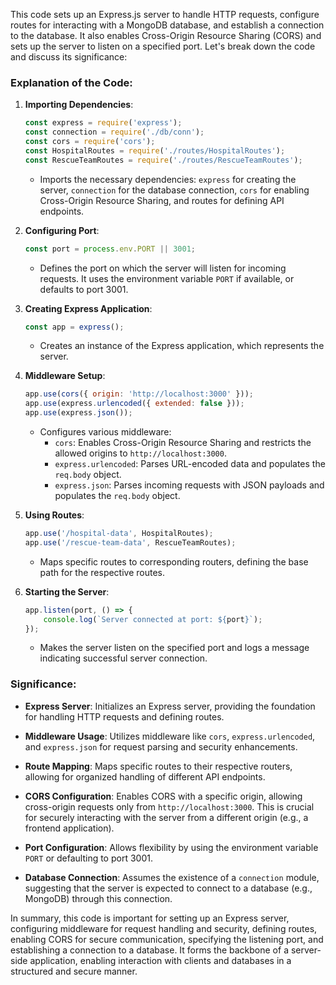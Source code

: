 This code sets up an Express.js server to handle HTTP requests, configure routes for interacting with a MongoDB database, and establish a connection to the database. It also enables Cross-Origin Resource Sharing (CORS) and sets up the server to listen on a specified port. Let's break down the code and discuss its significance:

### Explanation of the Code:

1. **Importing Dependencies**:
   ```javascript
   const express = require('express');
   const connection = require('./db/conn');
   const cors = require('cors');
   const HospitalRoutes = require('./routes/HospitalRoutes');
   const RescueTeamRoutes = require('./routes/RescueTeamRoutes');
   ```
   - Imports the necessary dependencies: `express` for creating the server, `connection` for the database connection, `cors` for enabling Cross-Origin Resource Sharing, and routes for defining API endpoints.

2. **Configuring Port**:
   ```javascript
   const port = process.env.PORT || 3001;
   ```
   - Defines the port on which the server will listen for incoming requests. It uses the environment variable `PORT` if available, or defaults to port 3001.

3. **Creating Express Application**:
   ```javascript
   const app = express();
   ```
   - Creates an instance of the Express application, which represents the server.

4. **Middleware Setup**:
   ```javascript
   app.use(cors({ origin: 'http://localhost:3000' }));
   app.use(express.urlencoded({ extended: false }));
   app.use(express.json());
   ```
   - Configures various middleware:
     - `cors`: Enables Cross-Origin Resource Sharing and restricts the allowed origins to `http://localhost:3000`.
     - `express.urlencoded`: Parses URL-encoded data and populates the `req.body` object.
     - `express.json`: Parses incoming requests with JSON payloads and populates the `req.body` object.

5. **Using Routes**:
   ```javascript
   app.use('/hospital-data', HospitalRoutes);
   app.use('/rescue-team-data', RescueTeamRoutes);
   ```
   - Maps specific routes to corresponding routers, defining the base path for the respective routes.

6. **Starting the Server**:
   ```javascript
   app.listen(port, () => {
       console.log(`Server connected at port: ${port}`);
   });
   ```
   - Makes the server listen on the specified port and logs a message indicating successful server connection.

### Significance:

- **Express Server**: Initializes an Express server, providing the foundation for handling HTTP requests and defining routes.

- **Middleware Usage**: Utilizes middleware like `cors`, `express.urlencoded`, and `express.json` for request parsing and security enhancements.

- **Route Mapping**: Maps specific routes to their respective routers, allowing for organized handling of different API endpoints.

- **CORS Configuration**: Enables CORS with a specific origin, allowing cross-origin requests only from `http://localhost:3000`. This is crucial for securely interacting with the server from a different origin (e.g., a frontend application).

- **Port Configuration**: Allows flexibility by using the environment variable `PORT` or defaulting to port 3001.

- **Database Connection**: Assumes the existence of a `connection` module, suggesting that the server is expected to connect to a database (e.g., MongoDB) through this connection.

In summary, this code is important for setting up an Express server, configuring middleware for request handling and security, defining routes, enabling CORS for secure communication, specifying the listening port, and establishing a connection to a database. It forms the backbone of a server-side application, enabling interaction with clients and databases in a structured and secure manner.
